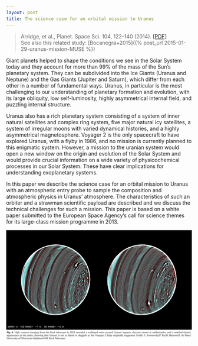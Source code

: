 ```yaml
---
layout: post
title: The science case for an orbital mission to Uranus
---
```


>Arridge, et al., Planet. Space Sci. 104, 122-140 (2014). [[PDF]](/papers/Arridge+2014.pdf)   
See also this related study: [Bocanegra+2015]({% post_url 2015-01-29-uranus-mission-MUSE %})

Giant planets helped to shape the conditions we see in the Solar System today and they account for
more than 99% of the mass of the Sun’s planetary system. They can be subdivided into the Ice Giants
(Uranus and Neptune) and the Gas Giants (Jupiter and Saturn), which differ from each other in a
number of fundamental ways. Uranus, in particular is the most challenging to our understanding of
planetary formation and evolution, with its large obliquity, low self-luminosity, highly
asymmetrical internal field, and puzzling internal structure. 

Uranus also has a rich planetary system consisting of a system of inner natural satellites and
complex ring system, five major natural icy satellites, a system of irregular moons with varied
dynamical histories, and a highly asymmetrical magnetosphere. Voyager 2 is the only spacecraft to
have explored Uranus, with a flyby in 1986, and no mission is currently planned to this enigmatic
system. However, a mission to the uranian system would open a new window on the origin and evolution
of the Solar System and would provide crucial information on a wide variety of physicochemical
processes in our Solar System.  These have clear implications for understanding exoplanetary
systems. 

In this paper we describe the science case for an orbital mission to Uranus with an atmospheric
entry probe to sample the composition and atmospheric physics in Uranus’ atmosphere. The
characteristics of such an orbiter and a strawman scientific payload are described and we discuss
the technical challenges for such a mission. This paper is based on a white paper submitted to the
European Space Agency’s call for science themes for its large-class mission programme in 2013.

![Uranus Keck](/images/uranusKeck.png)
![Uranus Keck Caption](/images/uranusKeckCaption.png)

